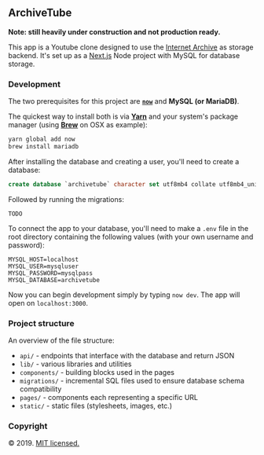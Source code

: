 ## ArchiveTube

**Note: still heavily under construction and not production ready.**

This app is a Youtube clone designed to use the [Internet Archive](https://archive.org/) as storage backend. It's set up as a [Next.js](https://zeit.co/guides/deploying-nextjs-with-now/) Node project with MySQL for database storage.

### Development

The two prerequisites for this project are **[`now`](https://zeit.co/download)** and **MySQL (or MariaDB)**.

The quickest way to install both is via **[Yarn](https://yarnpkg.com/)** and your system's package manager (using **[Brew](https://brew.sh/)** on OSX as example):

```sh
yarn global add now
brew install mariadb
```

After installing the database and creating a user, you'll need to create a database:

```sql
create database `archivetube` character set utf8mb4 collate utf8mb4_unicode_ci;
```

Followed by running the migrations:

```shell
TODO
```

To connect the app to your database, you'll need to make a `.env` file in the root directory containing the following values (with your own username and password):

```
MYSQL_HOST=localhost
MYSQL_USER=mysqluser
MYSQL_PASSWORD=mysqlpass
MYSQL_DATABASE=archivetube
```

Now you can begin development simply by typing `now dev`. The app will open on `localhost:3000`.

### Project structure

An overview of the file structure:

* `api/` - endpoints that interface with the database and return JSON
* `lib/` - various libraries and utilities
* `components/` - building blocks used in the pages
* `migrations/` - incremental SQL files used to ensure database schema compatibility
* `pages/` - components each representing a specific URL
* `static/` - static files (stylesheets, images, etc.)

### Copyright

© 2019. [MIT licensed.](https://opensource.org/licenses/MIT)
